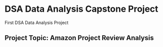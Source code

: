 # DSA Data Analysis Capstone Project
First DSA Data Analysis Project

## Project Topic: Amazon Project Review Analysis

